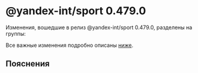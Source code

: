 # @yandex-int/sport 0.479.0

<!-- ЧЕЛОВЕЧЕСКОЕ ВСТУПЛЕНИЕ -->

Изменения, вошедшие в релиз @yandex-int/sport 0.479.0, разделены на группы:

Все важные изменения подробно описаны [ниже](#Пояснения).

## Пояснения

